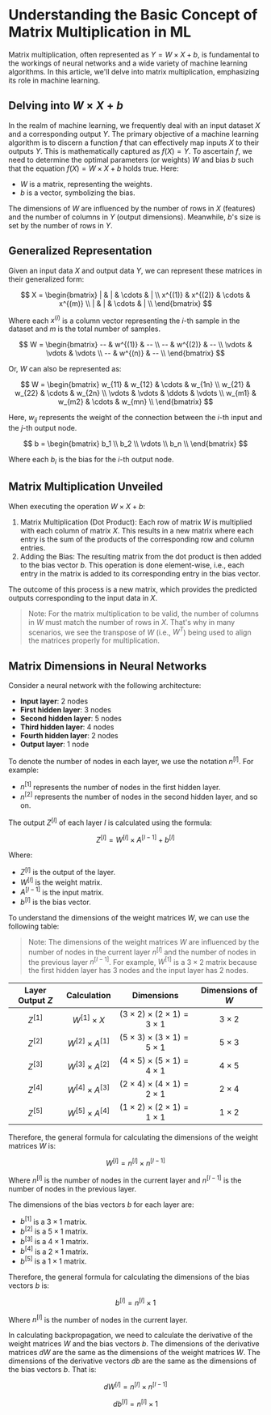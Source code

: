 # Understanding the Basic Concept of Matrix Multiplication in ML
Matrix multiplication, often represented as $Y = W \times X + b$, is fundamental to the workings of neural networks and a wide variety of machine learning algorithms. In this article, we'll delve into matrix multiplication, emphasizing its role in machine learning.

## Delving into $W \times X + b$
In the realm of machine learning, we frequently deal with an input dataset $X$ and a corresponding output $Y$. The primary objective of a machine learning algorithm is to discern a function $f$ that can effectively map inputs $X$ to their outputs $Y$. This is mathematically captured as $f(X)=Y$. To ascertain $f$, we need to determine the optimal parameters (or weights) $W$ and bias $b$ such that the equation $f(X)=W \times X + b$ holds true. Here:

- $W$ is a matrix, representing the weights.
- $b$ is a vector, symbolizing the bias.

The dimensions of $W$ are influenced by the number of rows in $X$ (features) and the number of columns in $Y$ (output dimensions). Meanwhile, $b$'s size is set by the number of rows in $Y$.

## Generalized Representation
Given an input data $X$ and output data $Y$, we can represent these matrices in their generalized form:

$$
X = \begin{bmatrix}
| & | & \cdots & | \\
x^{(1)} & x^{(2)} & \cdots & x^{(m)} \\
| & | & \cdots & | \\
\end{bmatrix}
$$

Where each $x^{(i)}$ is a column vector representing the $i$-th sample in the dataset and $m$ is the total number of samples.

$$
W = \begin{bmatrix}
-- & w^{(1)} & -- \\
-- & w^{(2)} & -- \\
\vdots & \vdots & \vdots \\
-- & w^{(n)} & -- \\
\end{bmatrix}
$$

Or, $W$ can also be represented as:

$$
W = \begin{bmatrix}
w_{11} & w_{12} & \cdots & w_{1n} \\
w_{21} & w_{22} & \cdots & w_{2n} \\
\vdots & \vdots & \ddots & \vdots \\
w_{m1} & w_{m2} & \cdots & w_{mn} \\
\end{bmatrix}
$$

Here, $w_{ij}$ represents the weight of the connection between the $i$-th input and the $j$-th output node.

$$
b = \begin{bmatrix}
b_1 \\
b_2 \\
\vdots \\
b_n \\
\end{bmatrix}
$$

Where each $b_i$ is the bias for the $i$-th output node.

## Matrix Multiplication Unveiled
When executing the operation $W \times X + b$:

1. Matrix Multiplication (Dot Product): Each row of matrix $W$ is multiplied with each column of matrix $X$. This results in a new matrix where each entry is the sum of the products of the corresponding row and column entries.
2. Adding the Bias: The resulting matrix from the dot product is then added to the bias vector $b$. This operation is done element-wise, i.e., each entry in the matrix is added to its corresponding entry in the bias vector.

The outcome of this process is a new matrix, which provides the predicted outputs corresponding to the input data in $X$.

> Note: For the matrix multiplication to be valid, the number of columns in $W$ must match the number of rows in $X$. That's why in many scenarios, we see the transpose of $W$ (i.e., $W^T$) being used to align the matrices properly for multiplication.

## Matrix Dimensions in Neural Networks
Consider a neural network with the following architecture:

- **Input layer**: 2 nodes
- **First hidden layer**: 3 nodes
- **Second hidden layer**: 5 nodes
- **Third hidden layer**: 4 nodes
- **Fourth hidden layer**: 2 nodes
- **Output layer**: 1 node

To denote the number of nodes in each layer, we use the notation $n^{[l]}$. For example:
- $n^{[1]}$ represents the number of nodes in the first hidden layer.
- $n^{[2]}$ represents the number of nodes in the second hidden layer, and so on.

The output $Z^{[l]}$ of each layer $l$ is calculated using the formula:

$$Z^{[l]} = W^{[l]} \times A^{[l-1]} + b^{[l]}$$

Where:
- $Z^{[l]}$ is the output of the layer.
- $W^{[l]}$ is the weight matrix.
- $A^{[l-1]}$ is the input matrix.
- $b^{[l]}$ is the bias vector.

To understand the dimensions of the weight matrices $W$, we can use the following table:

> Note: The dimensions of the weight matrices $W$ are influenced by the number of nodes in the current layer $n^{[l]}$ and the number of nodes in the previous layer $n^{[l-1]}$. For example, $W^{[1]}$ is a $3 \times 2$ matrix because the first hidden layer has 3 nodes and the input layer has 2 nodes.

| Layer Output $Z$ | Calculation | Dimensions | Dimensions of $W$ |
| :--------------: | :---------: | :--------: | :---------------: |
| $Z^{[1]}$        | $W^{[1]} \times X$ | $(3 \times 2) \times (2 \times 1) = 3 \times 1$ | $3 \times 2$ |
| $Z^{[2]}$        | $W^{[2]} \times A^{[1]}$ | $(5 \times 3) \times (3 \times 1) = 5 \times 1$ | $5 \times 3$ |
| $Z^{[3]}$        | $W^{[3]} \times A^{[2]}$ | $(4 \times 5) \times (5 \times 1) = 4 \times 1$ | $4 \times 5$ |
| $Z^{[4]}$        | $W^{[4]} \times A^{[3]}$ | $(2 \times 4) \times (4 \times 1) = 2 \times 1$ | $2 \times 4$ |
| $Z^{[5]}$        | $W^{[5]} \times A^{[4]}$ | $(1 \times 2) \times (2 \times 1) = 1 \times 1$ | $1 \times 2$ |

Therefore, the general formula for calculating the dimensions of the weight matrices $W$ is:

$$W^{[l]} = n^{[l]} \times n^{[l-1]}$$

Where $n^{[l]}$ is the number of nodes in the current layer and $n^{[l-1]}$ is the number of nodes in the previous layer.

The dimensions of the bias vectors $b$ for each layer are:
- $b^{[1]}$ is a $3 \times 1$ matrix.
- $b^{[2]}$ is a $5 \times 1$ matrix.
- $b^{[3]}$ is a $4 \times 1$ matrix.
- $b^{[4]}$ is a $2 \times 1$ matrix.
- $b^{[5]}$ is a $1 \times 1$ matrix.

Therefore, the general formula for calculating the dimensions of the bias vectors $b$ is:

$$b^{[l]} = n^{[l]} \times 1$$

Where $n^{[l]}$ is the number of nodes in the current layer.

In calculating backpropagation, we need to calculate the derivative of the weight matrices $W$ and the bias vectors $b$. The dimensions of the derivative matrices $dW$ are the same as the dimensions of the weight matrices $W$. The dimensions of the derivative vectors $db$ are the same as the dimensions of the bias vectors $b$. That is:

$$dW^{[l]} = n^{[l]} \times n^{[l-1]}$$

$$db^{[l]} = n^{[l]} \times 1$$